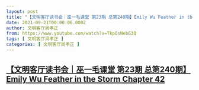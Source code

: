 ```yaml
---
layout: post
title: "【文明客厅读书会｜巫一毛课堂 第23期 总第240期】Emily Wu Feather in the Storm Chapter 42"
date: 2021-09-21T00:00:06.000Z
author: 文明客厅周孝正
from: https://www.youtube.com/watch?v=TkpQsNebG3Q
tags: [ 文明客厅周孝正 ]
categories: [ 文明客厅周孝正 ]
---
```

<!--1632182406000-->
[【文明客厅读书会｜巫一毛课堂 第23期 总第240期】Emily Wu Feather in the Storm Chapter 42](https://www.youtube.com/watch?v=TkpQsNebG3Q)
------

<div>

</div>
